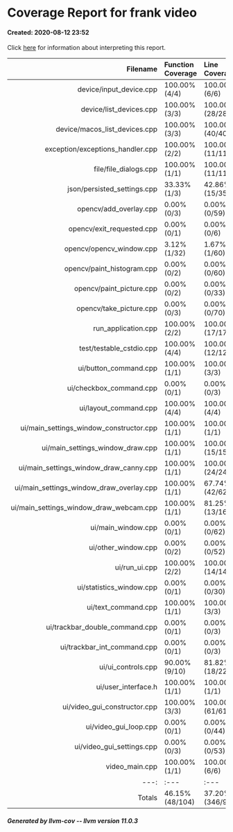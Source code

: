 # Coverage Report for frank video

#### Created: 2020-08-12 23:52

Click [here](http://clang.llvm.org/docs/SourceBasedCodeCoverage.html#interpreting-reports) for information about interpreting this report.


| Filename | Function Coverage | Line Coverage | Region Coverage |
|     ---: | :---              | :---          | :---            |
|device/input_device.cpp|100.00% (4/4)|100.00% (6/6)|100.00% (4/4)|
|device/list_devices.cpp|100.00% (3/3)|100.00% (28/28)|100.00% (4/4)|
|device/macos_list_devices.cpp|100.00% (3/3)|100.00% (40/40)|100.00% (16/16)|
|exception/exceptions_handler.cpp|100.00% (2/2)|100.00% (11/11)|100.00% (5/5)|
|file/file_dialogs.cpp|100.00% (1/1)|100.00% (11/11)|100.00% (2/2)|
|json/persisted_settings.cpp|33.33% (1/3)|42.86% (15/35)|20.00% (2/10)|
|opencv/add_overlay.cpp|0.00% (0/3)|0.00% (0/59)|0.00% (0/35)|
|opencv/exit_requested.cpp|0.00% (0/1)|0.00% (0/6)|0.00% (0/1)|
|opencv/opencv_window.cpp|3.12% (1/32)|1.67% (1/60)|2.63% (1/38)|
|opencv/paint_histogram.cpp|0.00% (0/2)|0.00% (0/60)|0.00% (0/12)|
|opencv/paint_picture.cpp|0.00% (0/2)|0.00% (0/33)|0.00% (0/24)|
|opencv/take_picture.cpp|0.00% (0/3)|0.00% (0/70)|0.00% (0/36)|
|run_application.cpp|100.00% (2/2)|100.00% (17/17)|100.00% (7/7)|
|test/testable_cstdio.cpp|100.00% (4/4)|100.00% (12/12)|100.00% (4/4)|
|ui/button_command.cpp|100.00% (1/1)|100.00% (3/3)|100.00% (1/1)|
|ui/checkbox_command.cpp|0.00% (0/1)|0.00% (0/3)|0.00% (0/1)|
|ui/layout_command.cpp|100.00% (4/4)|100.00% (4/4)|100.00% (4/4)|
|ui/main_settings_window_constructor.cpp|100.00% (1/1)|100.00% (1/1)|100.00% (1/1)|
|ui/main_settings_window_draw.cpp|100.00% (1/1)|100.00% (15/15)|100.00% (7/7)|
|ui/main_settings_window_draw_canny.cpp|100.00% (1/1)|100.00% (24/24)|100.00% (1/1)|
|ui/main_settings_window_draw_overlay.cpp|100.00% (1/1)|67.74% (42/62)|43.75% (7/16)|
|ui/main_settings_window_draw_webcam.cpp|100.00% (1/1)|81.25% (13/16)|66.67% (4/6)|
|ui/main_window.cpp|0.00% (0/1)|0.00% (0/62)|0.00% (0/13)|
|ui/other_window.cpp|0.00% (0/2)|0.00% (0/52)|0.00% (0/14)|
|ui/run_ui.cpp|100.00% (2/2)|100.00% (14/14)|100.00% (4/4)|
|ui/statistics_window.cpp|0.00% (0/1)|0.00% (0/30)|0.00% (0/17)|
|ui/text_command.cpp|100.00% (1/1)|100.00% (3/3)|100.00% (1/1)|
|ui/trackbar_double_command.cpp|0.00% (0/1)|0.00% (0/3)|0.00% (0/1)|
|ui/trackbar_int_command.cpp|0.00% (0/1)|0.00% (0/3)|0.00% (0/1)|
|ui/ui_controls.cpp|90.00% (9/10)|81.82% (18/22)|90.00% (9/10)|
|ui/user_interface.h|100.00% (1/1)|100.00% (1/1)|100.00% (1/1)|
|ui/video_gui_constructor.cpp|100.00% (3/3)|100.00% (61/61)|100.00% (13/13)|
|ui/video_gui_loop.cpp|0.00% (0/1)|0.00% (0/44)|0.00% (0/19)|
|ui/video_gui_settings.cpp|0.00% (0/3)|0.00% (0/53)|0.00% (0/33)|
|video_main.cpp|100.00% (1/1)|100.00% (6/6)|100.00% (3/3)|
|     ---: | :---              | :---          | :---            |
|Totals|46.15% (48/104)|37.20% (346/930)|27.67% (101/365)|


##### Generated by llvm-cov -- llvm version 11.0.3